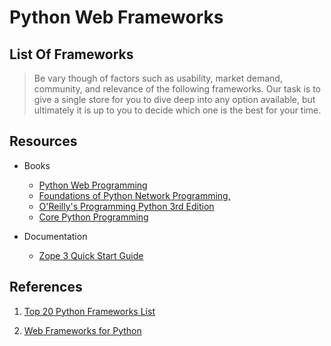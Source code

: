 # Python Web Frameworks

## List Of Frameworks

> Be vary though of factors such as usability, market demand, community, and relevance of the following frameworks. Our task is to give a single store for you to dive deep into any option available, but ultimately it is up to you to decide which one is the best for your time.

## Resources

- Books

  - [Python Web Programming](http://pydish.holdenweb.com/pwp/)
  - [Foundations of Python Network Programming,](http://www.apress.com/book/bookDisplay.html?bID=363)
  - [O'Reilly's Programming Python 3rd Edition](http://www.oreilly.com/catalog/python3/)
  - [Core Python Programming](http://corepython.com/)

- Documentation

  - [Zope 3 Quick Start Guide](http://benjiyork.com/quick_start)

## References

1. [Top 20 Python Frameworks List
   ](https://mindmajix.com/top-20-python-frameworks-list)

2. [Web Frameworks for Python](https://wiki.python.org/moin/WebFrameworks)
